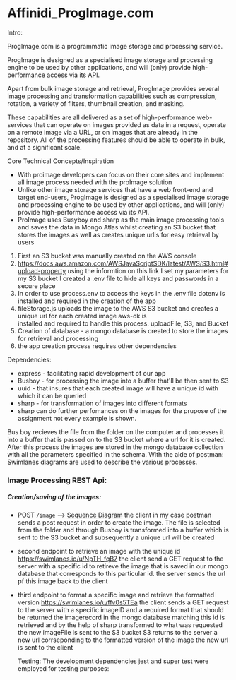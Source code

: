 # Affinidi_ProgImage.com

Intro:

ProgImage.com is a programmatic image storage and processing service.

ProgImage is designed as a specialised image storage and processing engine to be used by other applications, and will (only) provide high-performance access via its API.

Apart from bulk image storage and retrieval, ProgImage provides several image processing and transformation capabilities such as compression, rotation, a variety of filters, thumbnail creation, and masking.

These capabilities are all delivered as a set of high-performance web-services that can operate on images provided as data in a request, operate on a remote image via a URL, or on images that are already in the repository. All of the processing features should be able to operate in bulk, and at a significant scale.

Core Technical Concepts/Inspiration

- With proimage developers can focus on their core sites and implement all image process needed with the proImage solution
- Unlike other image storage services that have a web front-end and target end-users, ProgImage is designed as a specialised image storage and processing engine to be used by other applications, and will (only) provide high-performance access via its API.
- ProImage uses Busyboy and sharp as the main image processing tools and saves the data in Mongo Atlas whilst creating an S3 bucket that stores the images as well as creates unique urlls for easy retrieval by users

1. First an S3 bucket was manually created on the AWS console
2. https://docs.aws.amazon.com/AWSJavaScriptSDK/latest/AWS/S3.html#upload-property
   using the informtion on this link I set my parameters for my S3 bucket I created a .env file to hide all keys and passwords in a secure place
3. In order to use process.env to access the keys in the .env file dotenv is installed and required in the creation
   of the app
4. fileStorage.js uploads the image to the AWS S3 bucket and creates a unique url for each created image aws-dk is  
   installed and required to handle this process. uploadFile, S3, and Bucket
5. Creation of database - a mongo database is created to store the images for retrieval and processing
6. the app creation process requires other dependencies

Dependencies:

- express - facilitating rapid development of our app
- Busboy - for processing the image into a buffer that'll be then sent to S3
- uuid - that insures that each created image will have a unique id with which it can be queried
- sharp - for transformation of images into different formats
- sharp can do further perfomances on the images for the prupose of the assignment not every example is shown.

Bus boy recieves the file from the folder on the computer and processes it into a buffer that is passed on to the S3 bucket where a url for it is created. After this process the images are stored in the mongo database collection with all the parameters specified in the schema. With the aide of postman:
Swimlanes diagrams are used to describe the various processes.

### Image Processing REST Api:

##### Creation/saving of the images:
- POST `/image` --> [Sequence Diagram](https://swimlanes.io/u/s8o1iJCJL)
  the client in my case postman sends a post request in order to create the image. The file is selected from the folder and through Busboy is transformed into a buffer which is sent to the S3 bucket and subsequently a unique url will be created

- second endpoint to retrieve an image with the unique id
  https://swimlanes.io/u/NpTH_fqB7
  the client send a GET request to the server with a specific id to retireve the image that is saved in our mongo database that corresponds to this particular id. the server sends the url pf this image back to the client

- third endpoint to format a specific image and retrieve the formatted version
  https://swimlanes.io/u/ffv0s5TEa
  the client sends a GET request to the server with a specific imageID and a required format that should be returned
  the imagerecord in the mongo database matching this id is retrieved and by the help of sharp transformed to what was requested
  the new imageFile is sent to the S3 bucket
  S3 returns to the server a new url corrseponding to the formatted version of the image
  the new url is sent to the client

  Testing:
  The development dependencies jest and super test were employed for testing purposes:
